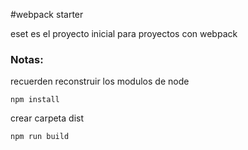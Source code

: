 #webpack starter

eset es el proyecto inicial para proyectos con webpack

### Notas: 
recuerden reconstruir los modulos de node
```
npm install
```
crear carpeta dist

```
npm run build
```

